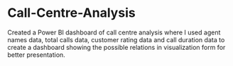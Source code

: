 # Call-Centre-Analysis
Created a Power BI dashboard of call centre analysis where I used agent names data, total calls data, customer rating data and call duration  data to create a dashboard showing the possible relations in visualization form for better presentation.

